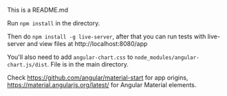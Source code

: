 This is a README.md


Run `npm install` in the directory.

Then do `npm install -g live-server`, after that you can run tests with live-server and view files at http://localhost:8080/app

You'll also need to add `angular-chart.css` to `node_modules/angular-chart.js/dist`. File is in the main directory.

Check https://github.com/angular/material-start for app origins, https://material.angularjs.org/latest/ for Angular Material elements.
